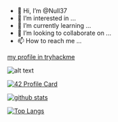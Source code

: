 - 👋 Hi, I’m @Null37
- 👀 I’m interested in ...
- 🌱 I’m currently learning ...
- 💞️ I’m looking to collaborate on ...
- 📫 How to reach me ...

<!---
zerossamadi/zerossamadi is a ✨ special ✨ repository because its `README.md` (this file) appears on your GitHub profile.
You can click the Preview link to take a look at your changes.
--->

[my profile in tryhackme](https://tryhackme.com/p/Null37)

![alt text](https://i.imgur.com/N2s8Sv5.png "Logo Title Text 1")


[![42 Profile Card](https://1337-readme.vercel.app/api/profile?cursus=42cursus&login=ssamadi)](https://github.com/Null37)


[![github stats](https://github-readme-stats.vercel.app/api?username=Null37&count_private=true&show_icons=true&theme=dark)](https://github.com/Null37/github-readme-stats)

[![Top Langs](https://github-readme-stats.vercel.app/api/top-langs/?username=Null37&layout=compact&exclude_repo=ft_server&langs_count=15&theme=highcontrast)](https://github.com/Null37/github-readme-stats)
